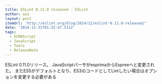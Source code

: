 ```yaml
---
title: ESLint 0.11.0 released - ESLint
author: azu
layout: post
itemUrl: 'http://eslint.org/blog/2014/12/eslint-0.11.0-released/'
date: '2014-12-31T01:32:47.511Z'
tags:
  - ECMAScript
  - JavaScript
  - Tools
  - ReleaseNote
---
```

ESLint 0.11.0リリース。
JavaScriptパーサがesprimaからEspreeへと変更された。
またES5がデフォルトとなり、ES3のコードとしてLintしたい場合はオプションを変更する必要がある
